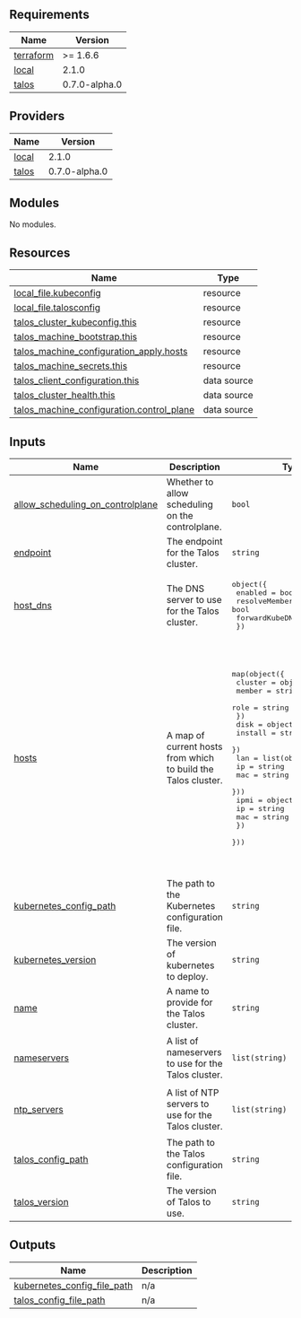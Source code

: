 <!-- BEGIN_TF_DOCS -->
## Requirements

| Name | Version |
|------|---------|
| <a name="requirement_terraform"></a> [terraform](#requirement\_terraform) | >= 1.6.6 |
| <a name="requirement_local"></a> [local](#requirement\_local) | 2.1.0 |
| <a name="requirement_talos"></a> [talos](#requirement\_talos) | 0.7.0-alpha.0 |

## Providers

| Name | Version |
|------|---------|
| <a name="provider_local"></a> [local](#provider\_local) | 2.1.0 |
| <a name="provider_talos"></a> [talos](#provider\_talos) | 0.7.0-alpha.0 |

## Modules

No modules.

## Resources

| Name | Type |
|------|------|
| [local_file.kubeconfig](https://registry.terraform.io/providers/hashicorp/local/2.1.0/docs/resources/file) | resource |
| [local_file.talosconfig](https://registry.terraform.io/providers/hashicorp/local/2.1.0/docs/resources/file) | resource |
| [talos_cluster_kubeconfig.this](https://registry.terraform.io/providers/siderolabs/talos/0.7.0-alpha.0/docs/resources/cluster_kubeconfig) | resource |
| [talos_machine_bootstrap.this](https://registry.terraform.io/providers/siderolabs/talos/0.7.0-alpha.0/docs/resources/machine_bootstrap) | resource |
| [talos_machine_configuration_apply.hosts](https://registry.terraform.io/providers/siderolabs/talos/0.7.0-alpha.0/docs/resources/machine_configuration_apply) | resource |
| [talos_machine_secrets.this](https://registry.terraform.io/providers/siderolabs/talos/0.7.0-alpha.0/docs/resources/machine_secrets) | resource |
| [talos_client_configuration.this](https://registry.terraform.io/providers/siderolabs/talos/0.7.0-alpha.0/docs/data-sources/client_configuration) | data source |
| [talos_cluster_health.this](https://registry.terraform.io/providers/siderolabs/talos/0.7.0-alpha.0/docs/data-sources/cluster_health) | data source |
| [talos_machine_configuration.control_plane](https://registry.terraform.io/providers/siderolabs/talos/0.7.0-alpha.0/docs/data-sources/machine_configuration) | data source |

## Inputs

| Name | Description | Type | Default | Required |
|------|-------------|------|---------|:--------:|
| <a name="input_allow_scheduling_on_controlplane"></a> [allow\_scheduling\_on\_controlplane](#input\_allow\_scheduling\_on\_controlplane) | Whether to allow scheduling on the controlplane. | `bool` | `true` | no |
| <a name="input_endpoint"></a> [endpoint](#input\_endpoint) | The endpoint for the Talos cluster. | `string` | `"https://192.168.10.246:6443"` | no |
| <a name="input_host_dns"></a> [host\_dns](#input\_host\_dns) | The DNS server to use for the Talos cluster. | <pre>object({<br/>    enabled              = bool<br/>    resolveMemberNames   = bool<br/>    forwardKubeDNSToHost = bool<br/>  })</pre> | <pre>{<br/>  "enabled": true,<br/>  "forwardKubeDNSToHost": true,<br/>  "resolveMemberNames": true<br/>}</pre> | no |
| <a name="input_hosts"></a> [hosts](#input\_hosts) | A map of current hosts from which to build the Talos cluster. | <pre>map(object({<br/>    cluster = object({<br/>      member = string<br/>      role   = string<br/>    })<br/>    disk = object({<br/>      install = string<br/>    })<br/>    lan = list(object({<br/>      ip  = string<br/>      mac = string<br/>    }))<br/>    ipmi = object({<br/>      ip  = string<br/>      mac = string<br/>    })<br/>  }))</pre> | <pre>{<br/>  "node46": {<br/>    "cluster": {<br/>      "member": "cluster",<br/>      "role": "controlplane"<br/>    },<br/>    "disk": {<br/>      "install": "/dev/sda"<br/>    },<br/>    "ipmi": {<br/>      "ip": "192.168.10.231",<br/>      "mac": "ac:1f:6b:68:2b:e1"<br/>    },<br/>    "lan": [<br/>      {<br/>        "ip": "192.168.10.246",<br/>        "mac": "ac:1f:6b:2d:c0:22"<br/>      }<br/>    ]<br/>  }<br/>}</pre> | no |
| <a name="input_kubernetes_config_path"></a> [kubernetes\_config\_path](#input\_kubernetes\_config\_path) | The path to the Kubernetes configuration file. | `string` | `"~/.kube"` | no |
| <a name="input_kubernetes_version"></a> [kubernetes\_version](#input\_kubernetes\_version) | The version of kubernetes to deploy. | `string` | `"1.30.1"` | no |
| <a name="input_name"></a> [name](#input\_name) | A name to provide for the Talos cluster. | `string` | `"cluster"` | no |
| <a name="input_nameservers"></a> [nameservers](#input\_nameservers) | A list of nameservers to use for the Talos cluster. | `list(string)` | <pre>[<br/>  "1.1.1.1",<br/>  "1.0.0.1"<br/>]</pre> | no |
| <a name="input_ntp_servers"></a> [ntp\_servers](#input\_ntp\_servers) | A list of NTP servers to use for the Talos cluster. | `list(string)` | <pre>[<br/>  "0.pool.ntp.org",<br/>  "1.pool.ntp.org"<br/>]</pre> | no |
| <a name="input_talos_config_path"></a> [talos\_config\_path](#input\_talos\_config\_path) | The path to the Talos configuration file. | `string` | `"~/.talos"` | no |
| <a name="input_talos_version"></a> [talos\_version](#input\_talos\_version) | The version of Talos to use. | `string` | `"v1.8.3"` | no |

## Outputs

| Name | Description |
|------|-------------|
| <a name="output_kubernetes_config_file_path"></a> [kubernetes\_config\_file\_path](#output\_kubernetes\_config\_file\_path) | n/a |
| <a name="output_talos_config_file_path"></a> [talos\_config\_file\_path](#output\_talos\_config\_file\_path) | n/a |
<!-- END_TF_DOCS -->